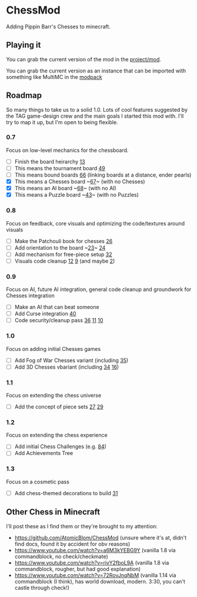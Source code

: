 # ChessMod
Adding Pippin Barr's Chesses to minecraft.

## Playing it
You can grab the current version of the mod in the [project/mod](forge-1.14.4-28.2.0-mdk/mod).

You can grab the current version as an instance that can be imported with something like MultiMC in the [modpack](modpack)

## Roadmap
So many things to take us to a solid 1.0. Lots of cool features suggested by the TAG game-design crew and the main goals I started this mod with. I'll try to map it up, but I'm open to being flexible.

### 0.7
Focus on low-level mechanics for the chessboard.
 * [ ] Finish the board heirarchy [13]
  * [ ] This means the tournament board [49]
  * [ ] This means bound boards [66] (linking boards at a distance, ender pearls)
  * [x] This means a Chesses board ~[67]~ (with no Chesses)
  * [x] This means an AI board ~[68]~ (with no AI)
  * [x] This means a Puzzle board ~[43]~ (with no Puzzles)

### 0.8
Focus on feedback, core visuals and optimizing the code/textures around visuals
 * [ ] Make the Patchouli book for chesses [26]
 * [ ] Add orientation to the board ~[23]~ [24]
 * [ ] Add mechanism for free-piece setup [32]
 * [ ] Visuals code cleanup [12] [9] (and maybe [2])

### 0.9
Focus on AI, future AI integration, general code cleanup and groundwork for Chesses integration
 * [ ] Make an AI that can beat someone
 * [ ] Add Curse integration [40]
 * [ ] Code security/cleanup pass [36] [11] [10]

### 1.0 
Focus on adding initial Chesses games
 * [ ] Add Fog of War Chesses variant (including [35])
 * [ ] Add 3D Chesses vbariant (including [34] [16])

### 1.1
Focus on extending the chess universe
 * [ ] Add the concept of piece sets [27] [29]
 
### 1.2
Focus on extending the chess experience
 * [ ] Add initial Chess Challenges (e.g. [84])
 * [ ] Add Achievements Tree
 
### 1.3
Focus on a cosmetic pass
 * [ ] Add chess-themed decorations to build [31]
 
## Other Chess in Minecraft
I'll post these as I find them or they're brought to my attention:
 * https://github.com/AtomicBlom/ChessMod (unsure where it's at, didn't find docs, found it by accident for obv reasons)
 * https://www.youtube.com/watch?v=a6M3kYEBG9Y (vanilla 1.8 via commandblock, no check/checkmate)
 * https://www.youtube.com/watch?v=rivY2fboL9A (vanilla 1.8 via commandblock, rougher, but had good explanation)
 * https://www.youtube.com/watch?v=72RovJnqNbM (vanilla 1.14 via commandblock (I think), has world download, modern. 3:30, you can't castle through check!)
 
[2]: https://github.com/ramou/ChessMod/issues/2
[9]: https://github.com/ramou/ChessMod/issues/9
[10]: https://github.com/ramou/ChessMod/issues/10
[11]: https://github.com/ramou/ChessMod/issues/11
[12]: https://github.com/ramou/ChessMod/issues/12
[13]: https://github.com/ramou/ChessMod/issues/13
[14]: https://github.com/ramou/ChessMod/issues/14
[15]: https://github.com/ramou/ChessMod/issues/15
[16]: https://github.com/ramou/ChessMod/issues/16
[17]: https://github.com/ramou/ChessMod/issues/17
[18]: https://github.com/ramou/ChessMod/issues/18
[19]: https://github.com/ramou/ChessMod/issues/19
[20]: https://github.com/ramou/ChessMod/issues/20
[21]: https://github.com/ramou/ChessMod/issues/21
[22]: https://github.com/ramou/ChessMod/issues/22
[23]: https://github.com/ramou/ChessMod/issues/23
[24]: https://github.com/ramou/ChessMod/issues/24
[25]: https://github.com/ramou/ChessMod/issues/25
[26]: https://github.com/ramou/ChessMod/issues/26
[27]: https://github.com/ramou/ChessMod/issues/27
[28]: https://github.com/ramou/ChessMod/issues/28
[29]: https://github.com/ramou/ChessMod/issues/29
[30]: https://github.com/ramou/ChessMod/issues/30
[31]: https://github.com/ramou/ChessMod/issues/31
[32]: https://github.com/ramou/ChessMod/issues/32
[33]: https://github.com/ramou/ChessMod/issues/33
[34]: https://github.com/ramou/ChessMod/issues/34
[35]: https://github.com/ramou/ChessMod/issues/35
[36]: https://github.com/ramou/ChessMod/issues/36
[37]: https://github.com/ramou/ChessMod/issues/37
[38]: https://github.com/ramou/ChessMod/issues/38
[39]: https://github.com/ramou/ChessMod/issues/39
[40]: https://github.com/ramou/ChessMod/issues/40
[41]: https://github.com/ramou/ChessMod/issues/41
[42]: https://github.com/ramou/ChessMod/issues/42
[43]: https://github.com/ramou/ChessMod/issues/43
[49]: https://github.com/ramou/ChessMod/issues/49
[66]: https://github.com/ramou/ChessMod/issues/66
[67]: https://github.com/ramou/ChessMod/issues/67
[68]: https://github.com/ramou/ChessMod/issues/68
[84]: https://github.com/ramou/ChessMod/issues/84
 